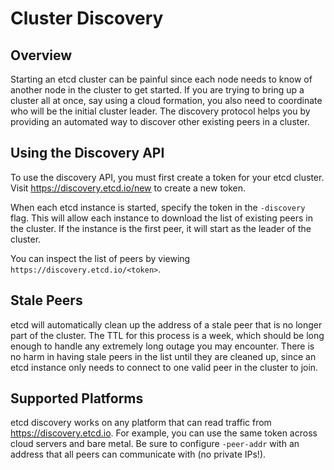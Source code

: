 # Cluster Discovery

## Overview

Starting an etcd cluster can be painful since each node needs to know of another node in the cluster to get started. If you are trying to bring up a cluster all at once, say using a cloud formation, you also need to coordinate who will be the initial cluster leader. The discovery protocol helps you by providing an automated way to discover other existing peers in a cluster.

## Using the Discovery API

To use the discovery API, you must first create a token for your etcd cluster. Visit https://discovery.etcd.io/new to create a new token.

When each etcd instance is started, specify the token in the `-discovery` flag. This will allow each instance to download the list of existing peers in the cluster. If the instance is the first peer, it will start as the leader of the cluster.

You can inspect the list of peers by viewing `https://discovery.etcd.io/<token>`.

## Stale Peers

etcd will automatically clean up the address of a stale peer that is no longer part of the cluster. The TTL for this process is a week, which should be long enough to handle any extremely long outage you may encounter. There is no harm in having stale peers in the list until they are cleaned up, since an etcd instance only needs to connect to one valid peer in the cluster to join.

## Supported Platforms

etcd discovery works on any platform that can read traffic from https://discovery.etcd.io. For example, you can use the same token across cloud servers and bare metal. Be sure to configure `-peer-addr` with an address that all peers can communicate with (no private IPs!).